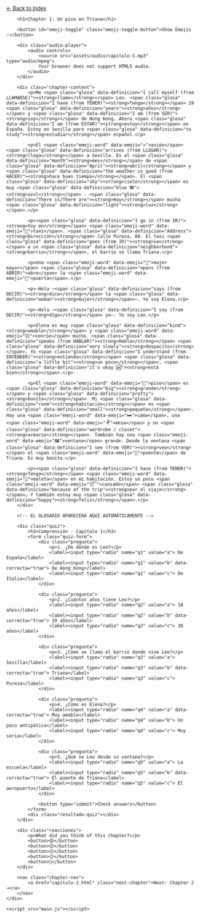 <html lang="en">
<head>
    <meta charset="UTF-8">
    <meta name="viewport" content="width=device-width, initial-scale=1.0">
    <title>Chapter 1: Un piso en Triana</title>
    <link rel="stylesheet" href="style.css">
</head>
<body>
    <div class="container">
        <a href="index.html" class="back-link">← Back to Index</a>
        
        <h1>Chapter 1: Un piso en Triana</h1>
        
        <button id="emoji-toggle" class="emoji-toggle-button">Show Emojis 💡</button>
        
        <div class="audio-player">
            <audio controls>
                <source src="assets/audio/capitulo-1.mp3" type="audio/mpeg">
                Your browser does not support HTML5 audio.
            </audio>
        </div>
        
        <div class="chapter-content">
            <p>Me <span class="glosa" data-definicion="I call myself (from LLAMARSE)"><strong>llamo</strong></span> Leo. <span class="glosa" data-definicion="I have (from TENER)"><strong>Tengo</strong></span> 19 <span class="glosa" data-definicion="years"><strong>años</strong></span> y <span class="glosa" data-definicion="I am (from SER)"><strong>soy</strong></span> de Hong Kong. Ahora <span class="glosa" data-definicion="I am (from ESTAR)"><strong>estoy</strong></span> en España. Estoy en Sevilla para <span class="glosa" data-definicion="to study"><strong>estudiar</strong></span> español.</p>

            <p>El <span class="emoji-word" data-emoji="✈️">avión</span> <span class="glosa" data-definicion="arrives (from LLEGAR)"><strong>llega</strong></span> a Sevilla. Es el <span class="glosa" data-definicion="month"><strong>mes</strong></span> de <span class="glosa" data-definicion="April"><strong>abril</strong></span> y <span class="glosa" data-definicion="the weather is good (from HACER)"><strong>hace buen tiempo</strong></span>. El <span class="glosa" data-definicion="sky"><strong>cielo</strong></span> es muy <span class="glosa" data-definicion="blue 🟦"><strong>azul</strong></span> . <span class="glosa" data-definicion="There is/There are"><strong>Hay</strong></span> mucha <span class="glosa" data-definicion="light"><strong>luz</strong></span>.</p>

            <p><span class="glosa" data-definicion="I go in (from IR)"><strong>Voy en</strong></span> <span class="emoji-word" data-emoji="🚕">taxi</span>. <span class="glosa" data-definicion="Address"><strong>Dirección</strong></span> Calle Pureza, 88. El taxi <span class="glosa" data-definicion="goes (from IR)"><strong>va</strong></span> a un <span class="glosa" data-definicion="neighborhood"><strong>barrio</strong></span>, el barrio se llama Triana.</p>

            <p>Una <span class="emoji-word" data-emoji="👵">mujer mayor</span> <span class="glosa" data-definicion="opens (from ABRIR)">abre</span> la <span class="emoji-word" data-emoji="🚪">puerta</span>.</p>

            <p>—Hola —<span class="glosa" data-definicion="says (from DECIR)"><strong>dice</strong></span> la <span class="glosa" data-definicion="woman"><strong>mujer</strong></span>—. Yo soy Elena.</p>

            <p>—Hola —<span class="glosa" data-definicion="I say (from DECIR)"><strong>digo</strong></span> yo—. Yo soy Leo.</p>

            <p>Elena es muy <span class="glosa" data-definicion="kind"><strong>amable</strong></span> y <span class="emoji-word" data-emoji="😊">sonríe</span> mucho. <span class="glosa" data-definicion="speaks (from HABLAR)"><strong>Habla</strong></span> <span class="glosa" data-definicion="very slowly"><strong>despacito</strong></span>. Yo <span class="glosa" data-definicion="I understand (from ENTENDER)"><strong>entiendo</strong></span> <span class="glosa" data-definicion="a little bit"><strong>un poco</strong></span>, <span class="glosa" data-definicion="it's okay 🆗"><strong>está bien</strong></span>.</p>

            <p>El <span class="emoji-word" data-emoji="🏢">piso</span> es <span class="glosa" data-definicion="big"><strong>grande</strong></span> y <span class="glosa" data-definicion="pretty"><strong>bonito</strong></span>. Mi <span class="glosa" data-definicion="room"><strong>habitación</strong></span> es <span class="glosa" data-definicion="small"><strong>pequeña</strong></span>. Hay una <span class="emoji-word" data-emoji="🛏️">cama</span>, una <span class="emoji-word" data-emoji="🪑">mesa</span> y un <span class="glosa" data-definicion="wardrobe / closet"><strong>armario</strong></span>. También hay una <span class="emoji-word" data-emoji="🖼️">ventana</span> grande. Desde la ventana <span class="glosa" data-definicion="I see (from VER)"><strong>veo</strong></span> el <span class="emoji-word" data-emoji="🌉">puente</span> de Triana. Es muy bonito.</p>

            <p><span class="glosa" data-definicion="I have (from TENER)"><strong>Tengo</strong></span> <span class="emoji-word" data-emoji="🧳">maleta</span> en mi habitación. Estoy un poco <span class="emoji-word" data-emoji="😴">cansado</span> <span class="glosa" data-definicion="because of the trip"><strong>por el viaje</strong></span>… Y también estoy muy <span class="glosa" data-definicion="happy"><strong>feliz</strong></span>.</p>
        </div>

        <!-- EL GLOSARIO APARECERÁ AQUÍ AUTOMÁTICAMENTE -->

        <div class="quiz">
            <h3>Comprensión - Capítulo 1</h3>
            <form class="quiz-form">
                <div class="pregunta">
                    <p>1. ¿De dónde es Leo?</p>
                    <label><input type="radio" name="q1" value="a"> De España</label>
                    <label><input type="radio" name="q1" value="b" data-correcta="true"> De Hong Kong</label>
                    <label><input type="radio" name="q1" value="c"> De Italia</label>
                </div>

                <div class="pregunta">
                    <p>2. ¿Cuántos años tiene Leo?</p>
                    <label><input type="radio" name="q2" value="a"> 18 años</label>
                    <label><input type="radio" name="q2" value="b" data-correcta="true"> 19 años</label>
                    <label><input type="radio" name="q2" value="c"> 20 años</label>
                </div>

                <div class="pregunta">
                    <p>3. ¿Cómo se llama el barrio donde vive Leo?</p>
                    <label><input type="radio" name="q3" value="a"> Sevilla</label>
                    <label><input type="radio" name="q3" value="b" data-correcta="true"> Triana</label>
                    <label><input type="radio" name="q3" value="c"> Pureza</label>
                </div>

                <div class="pregunta">
                    <p>4. ¿Cómo es Elena?</p>
                    <label><input type="radio" name="q4" value="a" data-correcta="true"> Muy amable</label>
                    <label><input type="radio" name="q4" value="b"> Un poco antipática</label>
                    <label><input type="radio" name="q4" value="c"> Muy seria</label>
                </div>

                <div class="pregunta">
                    <p>5. ¿Qué ve Leo desde su ventana?</p>
                    <label><input type="radio" name="q5" value="a"> La escuela</label>
                    <label><input type="radio" name="q5" value="b" data-correcta="true"> El puente de Triana</label>
                    <label><input type="radio" name="q5" value="c"> El aeropuerto</label>
                </div>

                <button type="submit">Check answers</button>
            </form>
            <div class="resultado-quiz"></div>
        </div>

        <div class="reacciones">
            <p>What did you think of this chapter?</p>
            <button>😍</button>
            <button>😊</button>
            <button>😐</button>
            <button>😕</button>
            <button>🤔</button>
        </div>

        <nav class="chapter-nav">
            <a href="capitulo-2.html" class="next-chapter">Next: Chapter 2 →</a>
        </nav>
    </div>

    <script src="main.js"></script>
</body>
</html>
